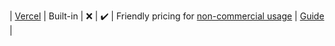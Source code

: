 | [Vercel](https://vercel.co/pricing?ref=unly-nrn) | Built-in | :x: | :heavy_check_mark: | Friendly pricing for [non-commercial usage](https://spectrum.chat/vercel/general/deploying-on-ziet-now~700e3286-551f-42d1-a289-df4cb52e23ea?m=MTU4MzgzMjg1MzAyOA==) | [Guide](../guides/online-deployment/setup-vercel) |
